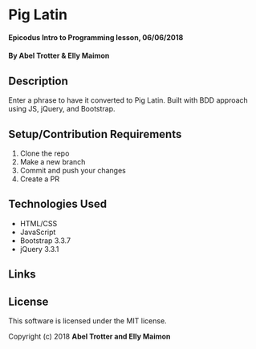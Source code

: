 # Pig Latin

#### Epicodus Intro to Programming lesson, 06/06/2018

#### By Abel Trotter & Elly Maimon

## Description

Enter a phrase to have it converted to Pig Latin. Built with BDD approach using JS, jQuery, and Bootstrap.

## Setup/Contribution Requirements

1. Clone the repo
1. Make a new branch
1. Commit and push your changes
1. Create a PR

## Technologies Used

* HTML/CSS
* JavaScript
* Bootstrap 3.3.7
* jQuery 3.3.1

## Links

## License

This software is licensed under the MIT license.

Copyright (c) 2018 **Abel Trotter and Elly Maimon**

